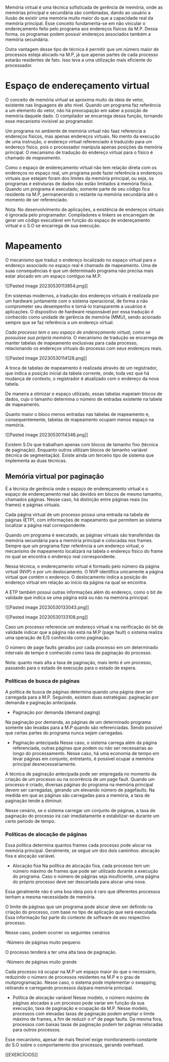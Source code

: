 
Memória virtual é uma técnica sofisticada de gerência de memória, onde as memórias principal e secundária são combinadas, dando ao usuário a ilusão de existir uma memória muito maior do que a capacidade real da memória principal. Esse conceito fundamenta-se em não vincular o endereçamento feito pelo programa aos endereços físicos da M.P. Dessa forma, os programas podem possuir endereços associados também a memória secundária.

Outra vantagem desse tipo de  técnica é permitir que um número maior de processos esteja alocado na M.P, já que apenas partes de cada processo estarão residentes de fato. Isso leva a uma utilização mais eficiente do processador.

# Espaço de endereçamento virtual

O conceito de memória virtual se aproxima muito da ideia de vetor, existente nas linguagens de alto nível. Quando um programa faz referência a um elemento do vetor, não há preocupação em saber a posição de memória daquele dado. O compilador se encarrega dessa função, tornando esse mecanismo invisível ao programador.

Um programa no ambiente de memória virtual não faaz referencia a endereços físicos, mas apenas endereços virtuais. No mento da execução de uma instrução, o endereço virtual referenciado é traduzido para um endereço físico, pois o processador manipula apenas posições da memória principal. O mecanismo de tradução do endereço virtual para o físico é chamado de *mapeamento*.

Como o espaço de endereçamento virtual não tem relação direta com os endereços no espaço real, um programa pode fazer referência a endereços virtuais que estejam foram dos limites da memória principal, ou seja, os programas e estruturas de dados não estão limitados à memória física. Quando um programa é executado, somente parte de seu código fica residente na M.P, permanecendo o restante na memória secundária até o momento de ser referenciado.

Nota:  No desenvolvimento de aplicações, a existência de endereços virtuais é ignorada pelo programador. Compiladores e linkers se encarregam de gerar um código executável em função do espaço de endereçamento virtual e o S.O se encarrega de sua execução.

# Mapeamento

O mecanismo que traduz o endereço localizado no espaço virtual para o endereço associado no espaço real é chamado de mapeamento. Uma de suas consequências é que um determinado programa não precisa mais estar alocado em um espaço contíguo na M.P.

![[Pasted image 20230530113854.png]]

Em sistemas modernos, a tradução dos endereços virtuais é realizada por um hardware juntamente com o sistema operacional, de forma a não comprometer seu desempenho e torná-lo transparente a usuários e aplicações. O dispositivo de hardware responsável por essa tradução é conhecido como unidade de gerência de memória (MMU), sendo acionado sempre que se faz referência a um endereço virtual.

*Cada processo tem o seu espaço de endereçamento virtual, como se possuísse sua própria memória.* O mecanismo de tradução se encarrega de manter tabelas de mapeamento exclusivas para cada processo, relacionando os endereços virtuais do processo com seus endereços reais.

![[Pasted image 20230530114128.png]]

A troca de tabelas de mapeamento é realizada através de um registrador, que indica a posição inicial da tabela corrente, onde, toda vez que há mudança de contexto, o registrador é atualizado com o endereço da nova tabela.

De maneira a otimizar o espaço utilizado, essas tabelas mapeiam blocos de dados, cujo o tamanho determina o número de entradas existente na tabela de mapeamento.

Quanto maior o bloco menos entradas nas tabelas de mapeamento e, consequentemente, tabelas de mapeamento ocupam menos espaço na memória.

![[Pasted image 20230530114346.png]]

Existem S.Os que trabalham apenas com blocos de tamanho fixo (técnica de paginação). Enquanto outros utilizam blocos de tamanho variável (técnica de segmentação). Existe ainda um terceiro tipo de sistema que implementa as duas técnicas.

## Memória virtual por paginação

É a técnica de gerência onde o espaço de endereçamento virtual e o espaço de endereçamento real são devidos em blocos de mesmo tamanho, chamados páginas. Nesse caso, há distinção entre páginas reais (ou frames) e páginas virtuais.

Cada página virtual de um processo possui uma entrada na tabela de páginas (ETP), com informações de mapeamento que permitem ao sistema localizar a página real correspondente.

Quando um programa é executado, as páginas virtuais são transferidas da memória secundária para a memória principal e colocadas nos frames. Sempre que um programa fizer referência a um endereço virtual, o mecanismo de mapeamento localizará  na tabela o endereço físico do frame no qual se encontra o endereço real correspondente.

Nessa técnica, o endereçamento virtual é formado pelo número da página virtual (NVP) e por um deslocamento. O NVP identifica unicamente a página virtual que contém o endereço. O deslocamento indica a posição do endereço virtual em relação ao início da página na qual se encontra.

A ETP também possui outras informações além do endereço, como o bit de validade que indica se uma página está ou não na memória principal.

![[Pasted image 20230530133043.png]]

![[Pasted image 20230530133108.png]]

Caso um processo referencie um endereço virtual e na verificação do bit de validade indicar que a página não está na M.P (page fault) o sistema realiza uma operação de E/S conhecida como paginação.

O número de page faults gerados por cada processo em um determinado intervalo de tempo é conhecido como taxa de paginação do processo.

Nota: quanto mais alta a taxa de paginação, mais lento é um processo, passando para o estado de execução para o estado de espera.

### Políticas de busca de páginas

A política de busca de páginas determina quando uma página deve ser carregada para a M.P. Seguindo, existem duas estratégias: paginação por demanda e paginação antecipada.

 * Paginação por demanda (demand paging)

Na paginação por demanda, as páginas de um determinado programa somente são levadas para a M.P quando são referenciadas. Sendo possível que certas partes do programa nunca sejam carregadas.

 * Paginação antecipada
Nesse caso, o sistema carrega além da página referenciada, outras páginas que podem ou não ser necessárias ao longo do processamento. Nesse caso, há uma economia de tempo em levar páginas em conjunto, entretanto, é possível ocupar a memória principal desnecessariamente.

A técnica de paginação antecipada pode ser empregada no momento da criação de um processo ou na ocorrência de um page fault. Quando um processo é criado, diversas páginas do programa na memória principal devem ser carregadas, gerando um elevando número de pagefaults. Na medida em que as páginas são carregadas para a memória, a taxa de paginação tende a diminuir. 

Nesse cenário, se o sistema carregar um conjunto de páginas, a taxa de paginação do processo irá cair imediatamente e estabilizar-se durante um certo período de tempo.


### Políticas de alocação de páginas

Essa política determina quantos frames cada processo pode alocar na memória principal. Geralmente, se segue um dos dois caminhos: alocação fixa e alocação variável.

 * Alocação fixa
Na política de alocação fixa, cada processo tem um número máximo de frames que pode ser utilizado durante a execução do programa. Caso o número de páginas seja insuficiente, uma página do próprio processo deve ser descartada para alocar uma nova.

Essa geralmente não é uma boa ideia pois é raro que diferentes processos tenham a mesma necessidade de memória. 

O limite de páginas que um programa pode alocar deve ser definido na criação do processo, com base no tipo de aplicação que será executada. Essa informação faz parte do contexto de software de seu respectivo processo.

Nesse caso, podem ocorrer os seguintes cenários

-Número de páginas muito pequeno

O processo tenderá a ter uma alta taxa de paginação.

-Número de páginas muito grande

Cada processo irá ocupar na M.P um espaço maior do que o necessário, reduzindo o número de processos residentes na M.P e o grau de mutiprogramação. Nesse caso, o sistema pode implementar o swapping, retirando e carregando processos da/para memória principal.

 * Política de alocação variável
Nesse modelo, o número máximo de páginas alocadas a um processo pode variar em função da sua execução, taxa de paginação e ocupação da M.P. Nesse modelo, processos com elevadas taxas de paginação podem ampliar o limite máximo de frames, a fim de reduzir o n° de page faults. Da mesma fora, processos com baixas taxas de paginação podem ter páginas relocadas para outros processos. 

Esse mecanismo, apesar de mais flexível exige monitoramento  constante do S.O sobre o comportamento dos processos, gerando overhead.



[[EXERCÍCIOS]]